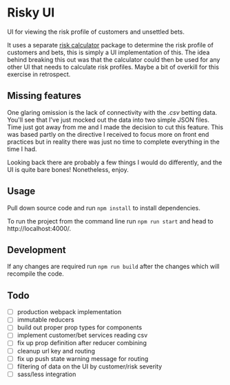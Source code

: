 # Risky UI

UI for viewing the risk profile of customers and unsettled bets.

It uses a separate [risk calculator](https://github.com/wenden-risk-analyser/risk-calculator) package to determine the risk profile of customers and bets, this is simply a UI implementation of this. The idea behind breaking this out was that the calculator could then be used for any other UI that needs to calculate risk profiles. Maybe a bit of overkill for this exercise in retrospect.

## Missing features
One glaring omission is the lack of connectivity with the _.csv_ betting data. You'll see that I've just mocked out the data into two simple JSON files. Time just got away from me and I made the decision to cut this feature. This was based partly on the directive I received to focus more on front end practices but in reality there was just no time to complete everything in the time I had.

Looking back there are probably a few things I would do differently, and the UI is quite bare bones! Nonetheless, enjoy.

## Usage
Pull down source code and run ```npm install``` to install dependencies.

To run the project from the command line run ```npm run start``` and head to http://localhost:4000/.

## Development
If any changes are required run ```npm run build``` after the changes which will recompile the code.

## Todo
* [ ] production webpack implementation
* [ ] immutable reducers
* [ ] build out proper prop types for components
* [ ] implement customer/bet services reading csv
* [ ] fix up prop definition after reducer combining
* [ ] cleanup url key and routing
* [ ] fix up push state warning message for routing
* [ ] filtering of data on the UI by customer/risk severity
* [ ] sass/less integration
